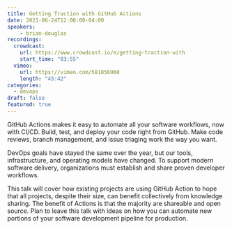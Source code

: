 ```yaml
---
title: Getting Traction with GitHub Actions
date: 2021-06-24T12:00:00-04:00
speakers:
    - brian-douglas
recordings:
  crowdcast:
    url: https://www.crowdcast.io/e/getting-traction-with
    start_time: "03:55"
  vimeo:
    url: https://vimeo.com/581856960
    length: "45:42"
categories:
  - devops
draft: false
featured: true
---
```


GitHub Actions makes it easy to automate all your software workflows, now with CI/CD. Build, test, and deploy your code right from GitHub. Make code reviews, branch management, and issue triaging work the way you want.

DevOps goals have stayed the same over the year, but our tools, infrastructure, and operating models have changed. To support modern software delivery, organizations must establish and share proven developer workflows.

This talk will cover how existing projects are using GitHub Action to hope that all projects, despite their size, can benefit collectively from knowledge sharing. The benefit of Actions is that the majority are shareable and open source. Plan to leave this talk with ideas on how you can automate new portions of your software development pipeline for production.
